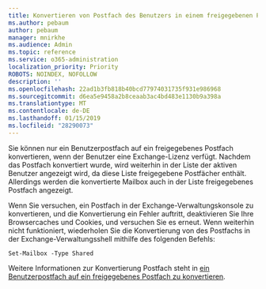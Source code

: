 ```yaml
---
title: Konvertieren von Postfach des Benutzers in einem freigegebenen Postfach?
ms.author: pebaum
author: pebaum
manager: mnirkhe
ms.audience: Admin
ms.topic: reference
ms.service: o365-administration
localization_priority: Priority
ROBOTS: NOINDEX, NOFOLLOW
description: ''
ms.openlocfilehash: 22ad1b3fb818b40bcd77974031735f931e986968
ms.sourcegitcommit: d6ea5e9458a2b8ceaab3ac4bd483e1130b9a398a
ms.translationtype: MT
ms.contentlocale: de-DE
ms.lasthandoff: 01/15/2019
ms.locfileid: "28290073"
---
```

Sie können nur ein Benutzerpostfach auf ein freigegebenes Postfach konvertieren, wenn der Benutzer eine Exchange-Lizenz verfügt. Nachdem das Postfach konvertiert wurde, wird weiterhin in der Liste der aktiven Benutzer angezeigt wird, da diese Liste freigegebene Postfächer enthält. Allerdings werden die konvertierte Mailbox auch in der Liste freigegebenes Postfach angezeigt. 
  
Wenn Sie versuchen, ein Postfach in der Exchange-Verwaltungskonsole zu konvertieren, und die Konvertierung ein Fehler auftritt, deaktivieren Sie Ihre Browsercaches und Cookies, und versuchen Sie es erneut. Wenn weiterhin nicht funktioniert, wiederholen Sie die Konvertierung von des Postfachs in der Exchange-Verwaltungsshell mithilfe des folgenden Befehls:
  
```
Set-Mailbox -Type Shared
```

Weitere Informationen zur Konvertierung Postfach steht in [ein Benutzerpostfach auf ein freigegebenes Postfach zu konvertieren](https://support.office.com/client/2e122487-e1f5-4f26-ba41-5689249d93ba).
  
